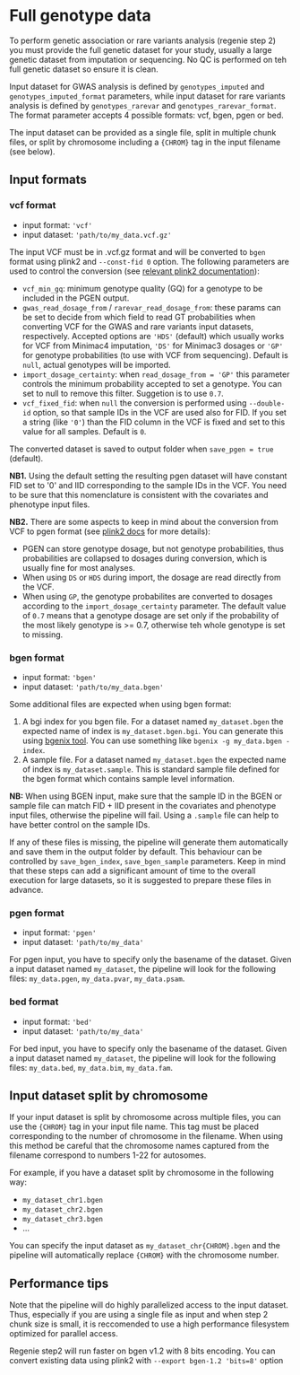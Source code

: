 # Full genotype data

To perform genetic association or rare variants analysis (regenie step 2) you must provide the full genetic dataset for your study, usually a large genetic dataset from imputation or sequencing. No QC is performed on teh full genetic dataset so ensure it is clean.

Input dataset for GWAS analysis is defined by `genotypes_imputed` and `genotypes_imputed_format` parameters, while input dataset for rare variants analysis is defined by `genotypes_rarevar` and `genotypes_rarevar_format`. The format parameter accepts 4 possible formats: vcf, bgen, pgen or bed.

The input dataset can be provided as a single file, split in multiple chunk files, or split by chromosome including a `{CHROM}` tag in the input filename (see below).

## Input formats

### vcf format

- input format: `'vcf'`
- input dataset: `'path/to/my_data.vcf.gz'`

The input VCF must be in .vcf.gz format and will be converted to `bgen` format using plink2 and `--const-fid 0` option. The following parameters are used to control the conversion (see [relevant plink2 documentation](https://www.cog-genomics.org/plink/2.0/input#vcf)):

- `vcf_min_gq`: minimum genotype quality (GQ) for a genotype to be included in the PGEN output.
- `gwas_read_dosage_from` / `rarevar_read_dosage_from`: these params can be set to decide from which field to read GT probabilities when converting VCF for the GWAS and rare variants input datasets, respectively. Accepted options are `'HDS'` (default) which usually works for VCF from Minimac4 imputation, `'DS'` for Minimac3 dosages or `'GP'` for genotype probabilities (to use with VCF from sequencing). Default is `null`, actual genotypes will be imported.
- `import_dosage_certainty`: when `read_dosage_from = 'GP'` this parameter controls the minimum probability accepted to set a genotype. You can set to null to remove this filter. Suggetion is to use `0.7`.
- `vcf_fixed_fid`: when `null` the conversion is performed using `--double-id` option, so that sample IDs in the VCF are used also for FID. If you set a string (like `'0'`) than the FID column in the VCF is fixed and set to this value for all samples. Default is `0`.

The converted dataset is saved to output folder when `save_pgen = true` (default).

**NB1.** Using the default setting the resulting pgen dataset will have constant FID set to '0' and IID corresponding to the sample IDs in the VCF. You need to be sure that this nomenclature is consistent with the covariates and phenotype input files.

**NB2.** There are some aspects to keep in mind about the conversion from VCF to pgen format (see [plink2 docs](https://www.cog-genomics.org/plink/2.0/input#vcf) for more details):

- PGEN can store genotype dosage, but not genotype probabilities, thus probabilities are collapsed to dosages during conversion, which is usually fine for most analyses.
- When using `DS` or `HDS` during import, the dosage are read directly from the VCF.
- When using `GP`, the genotype probabilites are converted to dosages according to the `import_dosage_certainty` parameter. The default value of `0.7` means that a genotype dosage are set only if the probability of the most likely genotype is >= 0.7, otherwise teh whole genotype is set to missing.

### bgen format

- input format: `'bgen'`
- input dataset: `'path/to/my_data.bgen'`

Some additional files are expected when using bgen format:

1. A bgi index for you bgen file. For a dataset named `my_dataset.bgen` the expected name of index is `my_dataset.bgen.bgi`. You can generate this using [bgenix tool](https://enkre.net/cgi-bin/code/bgen/dir?ci=trunk). You can use something like `bgenix -g my_data.bgen -index`.
2. A sample file. For a dataset named `my_dataset.bgen` the expected name of index is `my_dataset.sample`. This is standard sample file defined for the bgen format which contains sample level information.

**NB:** When using BGEN input, make sure that the sample ID in the BGEN or sample file can match FID + IID present in the covariates and phenotype input files, otherwise the pipeline will fail. Using a `.sample` file can help to have better control on the sample IDs.

If any of these files is missing, the pipeline will generate them automatically and save them in the output folder by default. This behaviour can be controlled by `save_bgen_index`, `save_bgen_sample` parameters. Keep in mind that these steps can add a significant amount of time to the overall execution for large datasets, so it is suggested to prepare these files in advance.

### pgen format

- input format: `'pgen'`
- input dataset: `'path/to/my_data'`

For pgen input, you have to specify only the basename of the dataset. Given a input dataset named `my_dataset`, the pipeline will look for the following files: `my_data.pgen`, `my_data.pvar`, `my_data.psam`.

### bed format

- input format: `'bed'`
- input dataset: `'path/to/my_data'`

For bed input, you have to specify only the basename of the dataset. Given a input dataset named `my_dataset`, the pipeline will look for the following files: `my_data.bed`, `my_data.bim`, `my_data.fam`.

## Input dataset split by chromosome

If your input dataset is split by chromosome across multiple files, you can use the `{CHROM}` tag in your input file name. This tag must be placed corresponding to the number of chromosome in the filename. When using this method be careful that the chromosome names captured from the filename correspond to numbers 1-22 for autosomes. 

For example, if you have a dataset split by chromosome in the following way:

- `my_dataset_chr1.bgen`
- `my_dataset_chr2.bgen`
- `my_dataset_chr3.bgen`
- ...

You can specify the input dataset as `my_dataset_chr{CHROM}.bgen` and the pipeline will automatically replace `{CHROM}` with the chromosome number.

## Performance tips 

Note that the pipeline will do highly parallelized access to the input dataset. Thus, especially if you are using a single file as input and when step 2 chunk size is small, it is reccomended to use a high performance filesystem optimized for parallel access.

Regenie step2 will run faster on bgen v1.2 with 8 bits encoding. You can convert existing data using plink2 with `--export bgen-1.2 'bits=8'` option